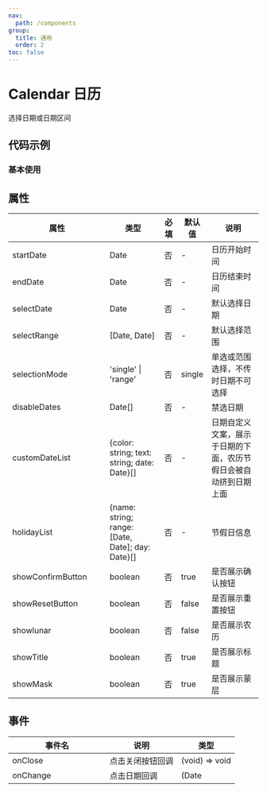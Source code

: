 ```yaml
---
nav:
  path: /components
group:
  title: 通用
  order: 2
toc: false
---
```

# Calendar 日历
选择日期或日期区间

## 代码示例
### 基本使用
<code src='../../demo/pages/Calendar'></code>

## 属性

| 属性 | 类型 | 必填 | 默认值 | 说明 |
| -----|-----|-----|-----|----- |
| startDate | Date | 否 | - | 日历开始时间 |
| endDate | Date | 否 | - | 日历结束时间 |
| selectDate | Date | 否 | - | 默认选择日期 |
| selectRange | [Date, Date] | 否 | - | 默认选择范围 |
| selectionMode | 'single' &verbar; 'range' | 否 | single | 单选或范围选择，不传时日期不可选择 |
| disableDates | Date[] | 否 | - | 禁选日期 |
| customDateList | {color: string; text: string; date: Date}[] | 否 | - | 日期自定义文案，展示于日期的下面，农历节假日会被自动挤到日期上面 |
| holidayList | {name: string; range: [Date, Date]; day: Date}[] | 否 | - | 节假日信息 |
| showConfirmButton | boolean | 否 | true | 是否展示确认按钮 |
| showResetButton | boolean | 否 | false | 是否展示重置按钮 |
| showlunar | boolean | 否 | false | 是否展示农历 |
| showTitle | boolean | 否 | true | 是否展示标题 |
| showMask | boolean | 否 | true | 是否展示蒙层 |

## 事件

| 事件名 | 说明 | 类型 |
| -----|-----|-----|
| onClose | 点击关闭按钮回调 | (void) => void  |
| onChange | 点击日期回调 | (Date | [Date, Date]) => void  |

<style> 
table th:first-of-type { width: 180px; } 
.__dumi-default-layout-content article table:first-of-type th:nth-of-type(2)  {
    width: 140px
} 
.__dumi-default-layout-content article table:first-of-type th:nth-of-type(3)  {
    width: 30px
} 
.__dumi-default-layout-content article table:first-of-type th:nth-of-type(4)  {
    width: 50px
} 
.__dumi-default-mobile-previewer:nth-of-type(2)::after,.__dumi-default-mobile-previewer:nth-of-type(4)::after,.__dumi-default-mobile-previewer:nth-of-type(6)::after {
    border-bottom: none!important;
}
</style> 